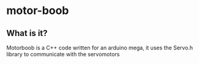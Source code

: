# motor-boob
## What is it?

Motorboob is a C++ code written for an arduino mega, it uses the Servo.h library to communicate with the servomotors
